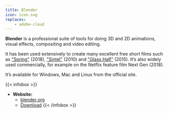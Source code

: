 ```yaml
---
title: Blender
icon: icon.svg
replaces:
    - adobe-cloud
---
```


**Blender** is a professional suite of tools for doing 3D and 2D animations, visual effects, compositing and video editing.

It has been used extensively to create many excellent free short films such as ["Spring"][spring] (2018), ["Sintel"][sintel] (2010) and ["Glass Half"][glass-half] (2015). It’s also widely used commercially, for example on the Netflix feature film Next Gen (2018).

It’s available for Windows, Mac and Linux from the official site.

{{< infobox >}}
- **Website:**
    - [blender.org](https://www.blender.org/)
    - [Download](https://www.blender.org/download/)
{{< /infobox >}}

[glass-half]: https://video.blender.org/videos/watch/64222c8a-c4c7-4b3b-9850-7fb2078edcf6
[sintel]: https://video.blender.org/videos/watch/0eb052d0-fd51-43e6-aa33-ecdbf77a5d40
[spring]: https://video.blender.org/videos/watch/3d95fb3d-c866-42c8-9db1-fe82f48ccb95
